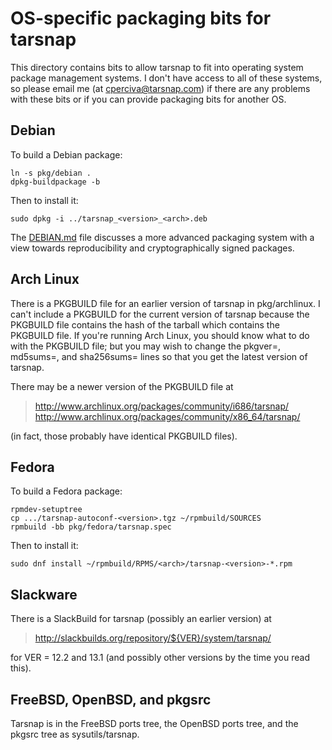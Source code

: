 OS-specific packaging bits for tarsnap
======================================

This directory contains bits to allow tarsnap to fit into operating system
package management systems.  I don't have access to all of these systems,
so please email me (at <cperciva@tarsnap.com>) if there are any problems
with these bits or if you can provide packaging bits for another OS.


Debian
------

To build a Debian package:

    ln -s pkg/debian .
    dpkg-buildpackage -b

Then to install it:

    sudo dpkg -i ../tarsnap_<version>_<arch>.deb

The [DEBIAN.md](DEBIAN.md) file discusses a more advanced packaging system
with a view towards reproducibility and cryptographically signed packages.


Arch Linux
----------

There is a PKGBUILD file for an earlier version of tarsnap in pkg/archlinux.
I can't include a PKGBUILD for the current version of tarsnap because the
PKGBUILD file contains the hash of the tarball which contains the PKGBUILD
file.  If you're running Arch Linux, you should know what to do with the
PKGBUILD file; but you may wish to change the pkgver=, md5sums=, and
sha256sums= lines so that you get the latest version of tarsnap.

There may be a newer version of the PKGBUILD file at

> http://www.archlinux.org/packages/community/i686/tarsnap/
> http://www.archlinux.org/packages/community/x86_64/tarsnap/

(in fact, those probably have identical PKGBUILD files).


Fedora
------

To build a Fedora package:

    rpmdev-setuptree
    cp .../tarsnap-autoconf-<version>.tgz ~/rpmbuild/SOURCES
    rpmbuild -bb pkg/fedora/tarsnap.spec

Then to install it:

    sudo dnf install ~/rpmbuild/RPMS/<arch>/tarsnap-<version>-*.rpm


Slackware
---------

There is a SlackBuild for tarsnap (possibly an earlier version) at

> http://slackbuilds.org/repository/${VER}/system/tarsnap/

for VER = 12.2 and 13.1 (and possibly other versions by the time
you read this).


FreeBSD, OpenBSD, and pkgsrc
----------------------------

Tarsnap is in the FreeBSD ports tree, the OpenBSD ports tree, and
the pkgsrc tree as sysutils/tarsnap.
